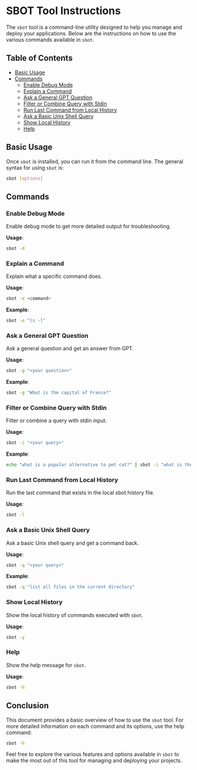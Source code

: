 
# SBOT Tool Instructions

The `sbot` tool is a command-line utility designed to help you manage and deploy your applications. Below are the instructions on how to use the various commands available in `sbot`.

## Table of Contents
- [Basic Usage](#basic-usage)
- [Commands](#commands)
  - [Enable Debug Mode](#enable-debug-mode)
  - [Explain a Command](#explain-a-command)
  - [Ask a General GPT Question](#ask-a-general-gpt-question)
  - [Filter or Combine Query with Stdin](#filter-or-combine-query-with-stdin)
  - [Run Last Command from Local History](#run-last-command-from-local-history)
  - [Ask a Basic Unix Shell Query](#ask-a-basic-unix-shell-query)
  - [Show Local History](#show-local-history)
  - [Help](#help)

## Basic Usage

Once `sbot` is installed, you can run it from the command line. The general syntax for using `sbot` is:

```sh
sbot [options]
```

## Commands

### Enable Debug Mode

Enable debug mode to get more detailed output for troubleshooting.

**Usage**:
```sh
sbot -d
```

### Explain a Command

Explain what a specific command does.

**Usage**:
```sh
sbot -e <command>
```

**Example**:
```sh
sbot -e "ls -l"
```

### Ask a General GPT Question

Ask a general question and get an answer from GPT.

**Usage**:
```sh
sbot -g "<your question>"
```

**Example**:
```sh
sbot -g "What is the capital of France?"
```

### Filter or Combine Query with Stdin

Filter or combine a query with stdin input.

**Usage**:
```sh
sbot -i "<your query>"
```

**Example**:
```sh
echo "what is a popular alternative to pet cat?" | sbot -i "what is the history of this animal?"
```

### Run Last Command from Local History

Run the last command that exists in the local sbot history file.

**Usage**:
```sh
sbot -l
```

### Ask a Basic Unix Shell Query

Ask a basic Unix shell query and get a command back.

**Usage**:
```sh
sbot -q "<your query>"
```

**Example**:
```sh
sbot -q "list all files in the current directory"
```

### Show Local History

Show the local history of commands executed with `sbot`.

**Usage**:
```sh
sbot -y
```

### Help

Show the help message for `sbot`.

**Usage**:
```sh
sbot -h
```

## Conclusion

This document provides a basic overview of how to use the `sbot` tool. For more detailed information on each command and its options, use the help command:

```sh
sbot -h
```

Feel free to explore the various features and options available in `sbot` to make the most out of this tool for managing and deploying your projects.
